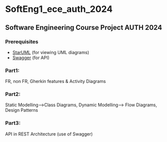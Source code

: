 # SoftEng1_ece_auth_2024

## Software Engineering Course Project AUTH 2024

### Prerequisites
- [StarUML](https://staruml.io/) (for viewing UML diagrams)
- [Swagger](https://app.swaggerhub.com/) (for API)

  
### Part1: 
FR, non FR, Gherkin features & Activity Diagrams

### Part2: 
Static Modelling-->Class Diagrams, Dynamic Modelling--> Flow Diagrams, Design Patterns

### Part3: 
API in REST Architecture (use of Swagger)



